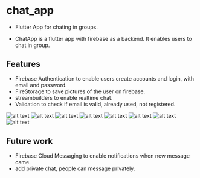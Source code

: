 # chat_app

- Flutter App for chating in groups.

- ChatApp is a flutter app with firebase as a backend.
It enables users to chat in group.

## Features
- Firebase Authentication to enable users create accounts and login, 
with email and password.
- FireStorage to save pictures of the user on firebase.
- streambuilders to enable realtime chat.
- Validation to check if email is valid, already used, not registered.



![alt text](https://github.com/albraa-abdalla/Chat-App/blob/master/assets/Screenshot_20211003-171343.png?raw=true)
![alt text](https://github.com/albraa-abdalla/Chat-App/blob/master/assets/Screenshot_20211003-171407.png?raw=true)
![alt text](https://github.com/albraa-abdalla/Chat-App/blob/master/assets/Screenshot_20211003-171432.png?raw=true)
![alt text](https://github.com/albraa-abdalla/Chat-App/blob/master/assets/Screenshot_20211003-171444.png?raw=true)
![alt text](https://github.com/albraa-abdalla/Chat-App/blob/master/assets/Screenshot_20211003-171457.png?raw=true)
![alt text](https://github.com/albraa-abdalla/Chat-App/blob/master/assets/Screenshot_20211003-171506.png?raw=true)
![alt text](https://github.com/albraa-abdalla/Chat-App/blob/master/assets/Screenshot_20211003-180237.png?raw=true)
![alt text](https://github.com/albraa-abdalla/Chat-App/blob/master/assets/Screenshot_20211003-180242.png?raw=true)

## Future work

- Firebase Cloud Messaging to enable notifications when new message came.
- add private chat, people can message privately.
